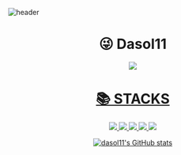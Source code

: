 
![header](https://capsule-render.vercel.app/api?type=wave&color=auto&height=300&section=header&text=Dasol11%20render&fontSize=90)


<!--
**dasol11/dasol11** is a ✨ _special_ ✨ repository because its `README.md` (this file) appears on your GitHub profile.

Here are some ideas to get you started:

- 🔭 I’m currently working on ...
- 🌱 I’m currently learning ...
- 👯 I’m looking to collaborate on ...
- 🤔 I’m looking for help with ...
- 💬 Ask me about ...
- 📫 How to reach me: ...
- 😄 Pronouns: ...
- ⚡ Fun fact: ...
-->

<div align=center><h1>😜 Dasol11 </h1></div>
<div align=center>
  <a href="https://www.instagram.com/daaaaaaassol/"><img src="https://img.shields.io/badge/Instagram-E4405F?style=for-the-badge&logo=Instagram&logoColor=white">

<div align=center><h1>📚 STACKS</h1></div>
<div align=center> 

  <img src="https://img.shields.io/badge/Python-3776AB?style=for-the-badge&logo=Python&logoColor=white">
  <img src="https://img.shields.io/badge/Pytorch-EE4C2C?style=for-the-badge&logo=Pytorch&logoColor=white">
  <img src="https://img.shields.io/badge/Docker-2396ED?style=for-the-badge&logo=Docker&logoColor=white">
  <img src="https://img.shields.io/badge/linux-FCC624?style=for-the-badge&logo=linux&logoColor=black">
  <img src="https://img.shields.io/badge/github-181717?style=for-the-badge&logo=github&logoColor=white">
<br>


![dasol11's GitHub stats](https://github-readme-stats.vercel.app/api?username=dasol11&show_icons=true&theme=dark)
